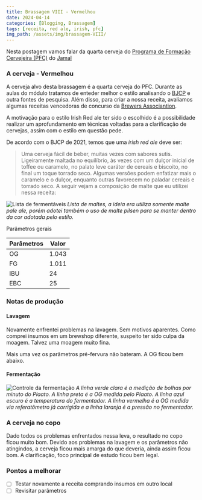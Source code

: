 ```yaml
---
title: Brassagem VIII - Vermelhou
date: 2024-04-14
categories: [Blogging, Brassagem]
tags: [receita, red ale, irish, pfc]
img_path: /assets/img/brassagem-VIII/
---
```


Nesta postagem vamos falar da quarta cerveja do [Programa de Formação Cervejeira (PFC)](https://beerschool.com.br/programa-de-formacao-cervejeira-beer-school/) do [Jamal](https://www.instagram.com/jamal_awadallak/)

### A cerveja - Vermelhou

A cerveja alvo desta brassagem é a quarta cerveja do PFC. Durante as aulas do módulo tratamos de enteder melhor o estilo analisando o [BJCP](https://bjcp-brasil.github.io/bjcp-2021-pt-br/#a.-irish-red-ale) e outra fontes de pesquisa. Além disso, para criar a nossa receita, avaliamos algumas receitas vencedoras de concurso da [Brewers Associantion](https://www.brewersassociation.org/).

A motivação para o estilo Irish Red ale ter sido o escolhido é a possibilidade realizar um aprofundamento em técnicas voltadas para a clarificação de cervejas, assim com o estilo em questão pede.


De acordo com o  BJCP de 2021, temos que uma *irish red ale* deve ser:

>  Uma cerveja fácil de beber, muitas vezes com sabores sutis. Ligeiramente maltada no equilíbrio, às vezes com um dulçor inicial de toffee ou caramelo, no palato leve caráter de cereais e biscoito, no final um toque torrado seco. Algumas versões podem enfatizar mais o caramelo e o dulçor, enquanto outras favorecem no paladar cereais e torrado seco.
A seguir vejam a composição de malte que eu utilizei nessa receita:

![Lista de fermentáveis](fermentaveis.png)
_Lista de maltes, a ideia era utiliza somente malte pale ale, porém adotei também o uso de malte pilsen para se manter dentro da cor adotada pelo estilo._

Parâmetros gerais

| Parâmetros | Valor |
|---|---|
| OG | 1.043 |
| FG | 1.011 |
| IBU | 24 |
| EBC | 25 |


### Notas de produção

#### Lavagem

Novamente enfrentei problemas na lavagem. Sem motivos aparentes. Como comprei insumos em um brewshop diferente, suspeito ter sido culpa da moagem. Talvez uma moagem muito fina.

Mais uma vez os parâmetros pré-fervura não bateram. A OG ficou bem abaixo.

#### Fermentação


![Controle da fermentação](fermentacao.png)
_A linha verde clara é a medição de bolhas por minuto do Plaato. A linha preta é a OG medida pelo Plaato. A linha azul escuro é a temperatura do fermentador. A linha vermelha é a OG medida via referatômetro já corrigida e a linha laranja é a pressão no fermentador._

### A cerveja no copo

Dado todos os problemas enfrentados nessa leva, o resultado no copo ficou muito bom. Devido aos problemas na lavagem e os parâmetros não atingindos, a cerveja ficou mais amarga do que deveria, ainda assim ficou bom. A clarificação, foco principal de estudo ficou bem legal.



### Pontos a melhorar

- [ ] Testar novamente a receita comprando insumos em outro local
- [ ] Revisitar parâmetros
